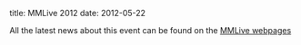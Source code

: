 title: MMLive 2012
date: 2012-05-22 

All the latest news about this event can be found on the [MMLive webpages](http://www.micromanu.com/x/mm-live/mmlive.html)
